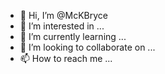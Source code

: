 - 👋 Hi, I’m @McKBryce
- 👀 I’m interested in ...
- 🌱 I’m currently learning ...
- 💞️ I’m looking to collaborate on ...
- 📫 How to reach me ...

<!---
McKBryce/McKBryce is a ✨ special ✨ repository because its `README.md` (this file) appears on your GitHub profile.
You can click the Preview link to take a look at your changes.
--->
